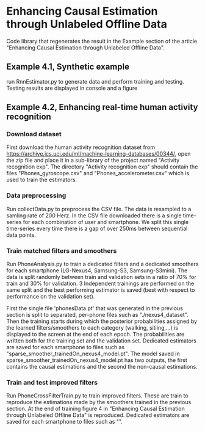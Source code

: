 # Enhancing Causal Estimation through Unlabeled Offline Data
Code library that regenerates the result in the Example section of the article "Enhancing Causal Estimation through Unlabeled Offline Data".

## Example 4.1, Synthetic example
run RnnEstimator.py to generate data and perform training and testing. Testing results are displayed in console and a figure

## Example 4.2, Enhancing real-time human activity recognition

### Download dataset
First download the human activity recognition dataset from
https://archive.ics.uci.edu/ml/machine-learning-databases/00344/, open the zip file and place it in a sub-library of the project named "Activity recognition exp".
The directory "Activity recognition exp" should contain the files "Phones_gyroscope.csv" and "Phones_accelerometer.csv" which is used to train the estimators.

### Data preprocessing
Run collectData.py to preprocess the CSV file. The data is resampled to a samling rate of 200 Herz. In the CSV file downloaded there is a single time-series for each combination of user and smartphone. We split this single time-series every time there is a gap of over 250ms between sequential data points.

### Train matched filters and smoothers
Run PhoneAnalysis.py to train a dedicated filters and a dedicated smoothers for each smartphone (LG-Nexus4, Samsung-S3, Samsung-S3mini).
The data is split randomly between train and validation sets in a ratio of 70% for train and 30% for validation. 
3 Independent trainings are performed on the same split and the best performing estimator is saved (best with respect to performance on the validation set).

First the single file 'phonesData.pt' that was generated in the previous section is split to separated, per-phone files such as "./nexus4_dataset".
Then the training starts during which the posterior probabilities assigned by the learned filters/smoothers to each category (walking, sitiing,...) 
is displayed to the screen at the end of each epoch. The probabilities are written both for the training set and the validation set.
Dedicated estimators are saved for each smartphone to files such as "sparse_smoother_trainedOn_nexus4_model.pt".
The model saved in sparse_smoother_trainedOn_nexus4_model.pt has two outputs, the first contains the causal estimations and the second the non-causal estimations.

### Train and test improved filters
Run PhoneCrossFilterTrain.py to train improved filters. 
These are train to reproduce the estimations made by the smoothers trained in the previous section. 
At the end of training figure 4 in "Enhancing Causal Estimation through Unlabeled Offline Data" is reproduced.
Dedicated estimators are saved for each smartphone to files such as "".




